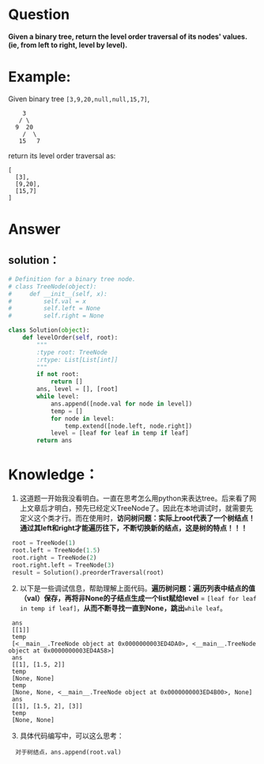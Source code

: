 # Question

**Given a binary tree, return the level order traversal of its nodes' values. \(ie, from left to right, level by level\).**

# Example:

Given binary tree `[3,9,20,null,null,15,7]`,

```
    3
   / \
  9  20
    /  \
   15   7
```

return its level order traversal as:

```
[
  [3],
  [9,20],
  [15,7]
]
```

# Answer

## solution：

```python
# Definition for a binary tree node.
# class TreeNode(object):
#     def __init__(self, x):
#         self.val = x
#         self.left = None
#         self.right = None

class Solution(object):
    def levelOrder(self, root):
        """
        :type root: TreeNode
        :rtype: List[List[int]]
        """
        if not root:
            return []
        ans, level = [], [root]
        while level:
            ans.append([node.val for node in level])
            temp = []
            for node in level:
                temp.extend([node.left, node.right])
            level = [leaf for leaf in temp if leaf]
        return ans     
```

# Knowledge：

1. 这道题一开始我没看明白。一直在思考怎么用python来表达tree。后来看了网上文章后才明白，预先已经定义TreeNode了。因此在本地调试时，就需要先定义这个类才行。而在使用时，**访问树问题：实际上root代表了一个树结点！通过其left和right才能遍历往下，不断切换新的结点，这是树的特点！！！**
  ```python
   root = TreeNode(1)
   root.left = TreeNode(1.5)
   root.right = TreeNode(2)
   root.right.left = TreeNode(3)
   result = Solution().preorderTraversal(root)
  ```

2. 以下是一些调试信息，帮助理解上面代码。**遍历树问题：遍历列表中结点的值（val）保存，再将非None的子结点生成一个list赋给level** = `[leaf for leaf in temp if leaf]`，**从而不断寻找一直到None，跳出**`while leaf`。

  ```
   ans
   [[1]]
   temp
   [<__main__.TreeNode object at 0x0000000003ED4DA0>, <__main__.TreeNode object at 0x0000000003ED4A58>]
   ans
   [[1], [1.5, 2]]
   temp
   [None, None]
   temp
   [None, None, <__main__.TreeNode object at 0x0000000003ED4B00>, None]
   ans
   [[1], [1.5, 2], [3]]
   temp
   [None, None]
  ```

3. 具体代码编写中，可以这么思考：

  ```
    对于树结点，ans.append(root.val)
        
  ```


